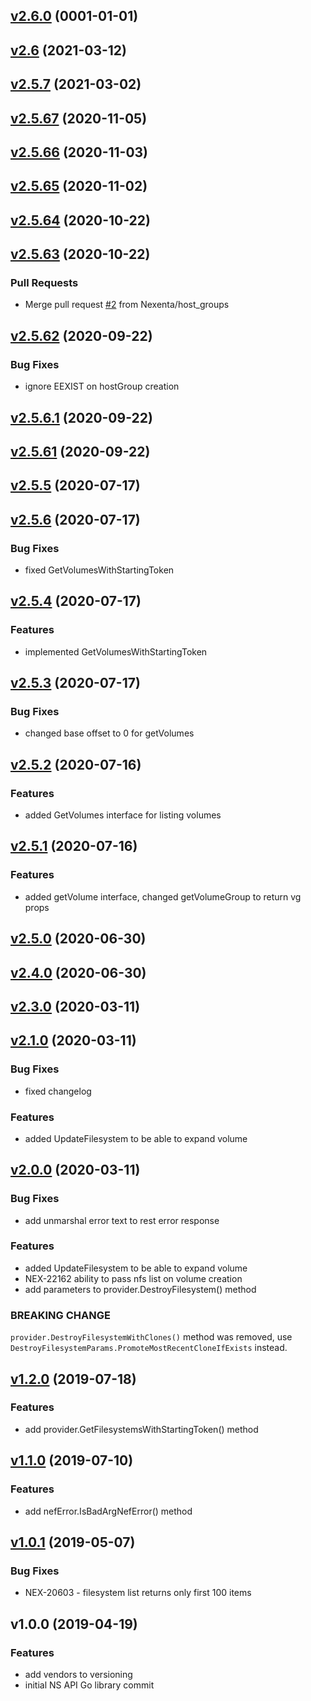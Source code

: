 
<a name="v2.6.0"></a>
## [v2.6.0](https://github.com/Nexenta/go-nexentastor/compare/v2.6...v2.6.0) (0001-01-01)


<a name="v2.6"></a>
## [v2.6](https://github.com/Nexenta/go-nexentastor/compare/v2.5.7...v2.6) (2021-03-12)


<a name="v2.5.7"></a>
## [v2.5.7](https://github.com/Nexenta/go-nexentastor/compare/v2.5.67...v2.5.7) (2021-03-02)


<a name="v2.5.67"></a>
## [v2.5.67](https://github.com/Nexenta/go-nexentastor/compare/v2.5.66...v2.5.67) (2020-11-05)


<a name="v2.5.66"></a>
## [v2.5.66](https://github.com/Nexenta/go-nexentastor/compare/v2.5.65...v2.5.66) (2020-11-03)


<a name="v2.5.65"></a>
## [v2.5.65](https://github.com/Nexenta/go-nexentastor/compare/v2.5.64...v2.5.65) (2020-11-02)


<a name="v2.5.64"></a>
## [v2.5.64](https://github.com/Nexenta/go-nexentastor/compare/v2.5.63...v2.5.64) (2020-10-22)


<a name="v2.5.63"></a>
## [v2.5.63](https://github.com/Nexenta/go-nexentastor/compare/v2.5.62...v2.5.63) (2020-10-22)

### Pull Requests

* Merge pull request [#2](https://github.com/Nexenta/go-nexentastor/issues/2) from Nexenta/host_groups


<a name="v2.5.62"></a>
## [v2.5.62](https://github.com/Nexenta/go-nexentastor/compare/v2.5.6.1...v2.5.62) (2020-09-22)

### Bug Fixes

* ignore EEXIST on hostGroup creation


<a name="v2.5.6.1"></a>
## [v2.5.6.1](https://github.com/Nexenta/go-nexentastor/compare/v2.5.61...v2.5.6.1) (2020-09-22)


<a name="v2.5.61"></a>
## [v2.5.61](https://github.com/Nexenta/go-nexentastor/compare/v2.5.5...v2.5.61) (2020-09-22)


<a name="v2.5.5"></a>
## [v2.5.5](https://github.com/Nexenta/go-nexentastor/compare/v2.5.6...v2.5.5) (2020-07-17)


<a name="v2.5.6"></a>
## [v2.5.6](https://github.com/Nexenta/go-nexentastor/compare/v2.5.4...v2.5.6) (2020-07-17)

### Bug Fixes

* fixed GetVolumesWithStartingToken


<a name="v2.5.4"></a>
## [v2.5.4](https://github.com/Nexenta/go-nexentastor/compare/v2.5.3...v2.5.4) (2020-07-17)

### Features

* implemented GetVolumesWithStartingToken


<a name="v2.5.3"></a>
## [v2.5.3](https://github.com/Nexenta/go-nexentastor/compare/v2.5.2...v2.5.3) (2020-07-17)

### Bug Fixes

* changed base offset to 0 for getVolumes


<a name="v2.5.2"></a>
## [v2.5.2](https://github.com/Nexenta/go-nexentastor/compare/v2.5.1...v2.5.2) (2020-07-16)

### Features

* added GetVolumes interface for listing volumes


<a name="v2.5.1"></a>
## [v2.5.1](https://github.com/Nexenta/go-nexentastor/compare/v2.5.0...v2.5.1) (2020-07-16)

### Features

* added getVolume interface, changed getVolumeGroup to return vg props


<a name="v2.5.0"></a>
## [v2.5.0](https://github.com/Nexenta/go-nexentastor/compare/v2.4.0...v2.5.0) (2020-06-30)


<a name="v2.4.0"></a>
## [v2.4.0](https://github.com/Nexenta/go-nexentastor/compare/v2.3.0...v2.4.0) (2020-06-30)


<a name="v2.3.0"></a>
## [v2.3.0](https://github.com/Nexenta/go-nexentastor/compare/v2.1.0...v2.3.0) (2020-03-11)


<a name="v2.1.0"></a>
## [v2.1.0](https://github.com/Nexenta/go-nexentastor/compare/v2.0.0...v2.1.0) (2020-03-11)

### Bug Fixes

* fixed changelog

### Features

* added UpdateFilesystem to be able to expand volume


<a name="v2.0.0"></a>
## [v2.0.0](https://github.com/Nexenta/go-nexentastor/compare/v1.2.0...v2.0.0) (2020-03-11)

### Bug Fixes

* add unmarshal error text to rest error response

### Features

* added UpdateFilesystem to be able to expand volume
* NEX-22162 ability to pass nfs list on volume creation
* add parameters to provider.DestroyFilesystem() method

### BREAKING CHANGE


`provider.DestroyFilesystemWithClones()` method was removed, use `DestroyFilesystemParams.PromoteMostRecentCloneIfExists` instead.


<a name="v1.2.0"></a>
## [v1.2.0](https://github.com/Nexenta/go-nexentastor/compare/v1.1.0...v1.2.0) (2019-07-18)

### Features

* add provider.GetFilesystemsWithStartingToken() method


<a name="v1.1.0"></a>
## [v1.1.0](https://github.com/Nexenta/go-nexentastor/compare/v1.0.1...v1.1.0) (2019-07-10)

### Features

* add nefError.IsBadArgNefError() method


<a name="v1.0.1"></a>
## [v1.0.1](https://github.com/Nexenta/go-nexentastor/compare/v1.0.0...v1.0.1) (2019-05-07)

### Bug Fixes

* NEX-20603 - filesystem list returns only first 100 items


<a name="v1.0.0"></a>
## v1.0.0 (2019-04-19)

### Features

* add vendors to versioning
* initial NS API Go library commit

